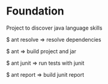 Foundation
==========

Project to discover java language skills

$ ant resolve
	=> resolve dependencies

$ ant
	=> build project and jar

$ ant junit
	=> run tests with junit

$ ant report
	=> build junit report
